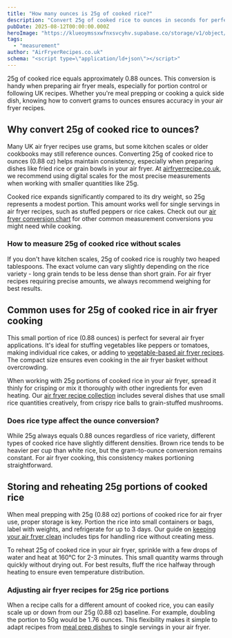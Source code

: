 ```yaml
---
title: "How many ounces is 25g of cooked rice?"
description: "Convert 25g of cooked rice to ounces in seconds for perfect air fryer portions. Get accurate measurements for UK recipes!"
pubDate: 2025-08-12T00:00:00.000Z
heroImage: "https://klueoymssxwfnxsvcyhv.supabase.co/storage/v1/object/public/md/25g-cooked-rice-to-ounces-ec4dd4a8.webp"
tags:
  - "measurement"
author: "AirFryerRecipes.co.uk"
schema: "<script type=\"application/ld+json\"></script>"
---
```


<p>25g of cooked rice equals approximately 0.88 ounces. This conversion is handy when preparing air fryer meals, especially for portion control or following UK recipes. Whether you're meal prepping or cooking a quick side dish, knowing how to convert grams to ounces ensures accuracy in your air fryer recipes.</p>  

<h2>Why convert 25g of cooked rice to ounces?</h2>  
<p>Many UK air fryer recipes use grams, but some kitchen scales or older cookbooks may still reference ounces. Converting 25g of cooked rice to ounces (0.88 oz) helps maintain consistency, especially when preparing dishes like fried rice or grain bowls in your air fryer. At <a href=https://www.airfryerrecipe.co.uk>airfryerrecipe.co.uk</a>, we recommend using digital scales for the most precise measurements when working with smaller quantities like 25g.</p>  

<p>Cooked rice expands significantly compared to its dry weight, so 25g represents a modest portion. This amount works well for single servings in air fryer recipes, such as stuffed peppers or rice cakes. Check out our <a href=https://www.airfryerrecipe.co.uk/air-fryer-conversion-chart>air fryer conversion chart</a> for other common measurement conversions you might need while cooking.</p>  

<h3>How to measure 25g of cooked rice without scales</h3>  
<p>If you don't have kitchen scales, 25g of cooked rice is roughly two heaped tablespoons. The exact volume can vary slightly depending on the rice variety - long grain tends to be less dense than short grain. For air fryer recipes requiring precise amounts, we always recommend weighing for best results.</p>  

<h2>Common uses for 25g of cooked rice in air fryer cooking</h2>  
<p>This small portion of rice (0.88 ounces) is perfect for several air fryer applications. It's ideal for stuffing vegetables like peppers or tomatoes, making individual rice cakes, or adding to <a href=https://www.airfryerrecipe.co.uk/recipe-category/vegetables>vegetable-based air fryer recipes</a>. The compact size ensures even cooking in the air fryer basket without overcrowding.</p>  

<p>When working with 25g portions of cooked rice in your air fryer, spread it thinly for crisping or mix it thoroughly with other ingredients for even heating. Our <a href=https://www.airfryerrecipe.co.uk/recipes>air fryer recipe collection</a> includes several dishes that use small rice quantities creatively, from crispy rice balls to grain-stuffed mushrooms.</p>  

<h3>Does rice type affect the ounce conversion?</h3>  
<p>While 25g always equals 0.88 ounces regardless of rice variety, different types of cooked rice have slightly different densities. Brown rice tends to be heavier per cup than white rice, but the gram-to-ounce conversion remains constant. For air fryer cooking, this consistency makes portioning straightforward.</p>  

<h2>Storing and reheating 25g portions of cooked rice</h2>  
<p>When meal prepping with 25g (0.88 oz) portions of cooked rice for air fryer use, proper storage is key. Portion the rice into small containers or bags, label with weights, and refrigerate for up to 3 days. Our guide on <a href=https://www.airfryerrecipe.co.uk/air-fryer-cleaner>keeping your air fryer clean</a> includes tips for handling rice without creating mess.</p>  

<p>To reheat 25g of cooked rice in your air fryer, sprinkle with a few drops of water and heat at 160°C for 2-3 minutes. This small quantity warms through quickly without drying out. For best results, fluff the rice halfway through heating to ensure even temperature distribution.</p>  

<h3>Adjusting air fryer recipes for 25g rice portions</h3>  
<p>When a recipe calls for a different amount of cooked rice, you can easily scale up or down from our 25g (0.88 oz) baseline. For example, doubling the portion to 50g would be 1.76 ounces. This flexibility makes it simple to adapt recipes from <a href=https://www.airfryerrecipe.co.uk/recipe-category/meal-prep>meal prep dishes</a> to single servings in your air fryer.</p>